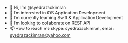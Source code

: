 - 👋 Hi, I’m @syedrazackimran
- 👀 I’m interested in iOS Application Development
- 🌱 I’m currently learning Swift & Application Development
- 💞️ I’m looking to collaborate on REST API
- 📫 How to reach me skype: syedrazackimran, email: syedrazackimran@yahoo.com

<!---
syedrazackimran/syedrazackimran is a ✨ special ✨ repository because its `README.md` (this file) appears on your GitHub profile.
You can click the Preview link to take a look at your changes.
--->
